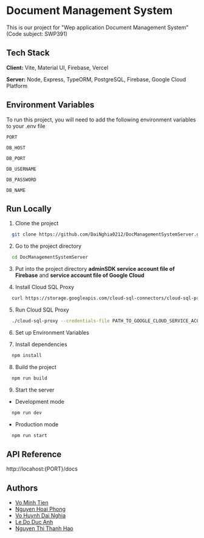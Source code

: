 
# Document Management System

This is our project for "Wep application Document Management System" (Code subject: SWP391)


## Tech Stack

**Client:** Vite, Material UI, Firebase, Vercel

**Server:** Node, Express, TypeORM, PostgreSQL, Firebase, Google Cloud Platform


## Environment Variables

To run this project, you will need to add the following environment variables to your .env file

`PORT`

`DB_HOST`

`DB_PORT`

`DB_USERNAME`

`DB_PASSWORD`

`DB_NAME`


## Run Locally

1. Clone the project

```bash
  git clone https://github.com/DaiNghia0212/DocManagementSystemServer.git
```

2. Go to the project directory

```bash
  cd DocManagementSystemServer
```

3. Put into the project directory **adminSDK service account file of Firebase** and **service account file of Google Cloud**

4. Install Cloud SQL Proxy

```bash
  curl https://storage.googleapis.com/cloud-sql-connectors/cloud-sql-proxy/v2.1.1/cloud-sql-proxy.x64.exe -o cloud-sql-proxy.exe
```

5. Run Cloud SQL Proxy

```bash
  ./cloud-sql-proxy --credentials-file PATH_TO_GOOGLE_CLOUD_SERVICE_ACOUNT_FILE INSTANCE_CONNECTION_NAME & 
```

6. Set up Environment Variables

7. Install dependencies

```bash
  npm install
```

8. Build the project

```bash
  npm run build
```

9. Start the server

- Development mode

```bash
  npm run dev
```

- Production mode

```bash
  npm run start
```


## API Reference

http://locahost:{PORT}/docs


## Authors

- [Vo Minh Tien](https://www.github.com/MinhhTien)
- [Nguyen Hoai Phong](https://www.github.com/hideonbush106)
- [Vo Huynh Dai Nghia](https://www.github.com/DaiNghia0212)
- [Le Do Duc Anh](https://www.github.com/Ddwcsanh)
- [Nguyen Thi Thanh Hao](https://www.github.com/sarahnguyenS2)

